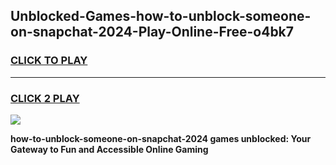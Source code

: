 
## Unblocked-Games-how-to-unblock-someone-on-snapchat-2024-Play-Online-Free-o4bk7
<h3>
<a href="https://premium76.site?title=how-to-unblock-someone-on-snapchat-2024&ref=26A">CLICK TO PLAY</a></h3>
<hr>

<h3>
<a href="https://premium76.site?title=how-to-unblock-someone-on-snapchat-2024&ref=26A">CLICK 2 PLAY</a>
  
</h3>

<a href="https://premium76.site?title=how-to-unblock-someone-on-snapchat-2024&ref=26A"><img src="https://clearcache.store/games.png"></a>


**how-to-unblock-someone-on-snapchat-2024 games unblocked: Your Gateway to Fun and Accessible Online Gaming**

